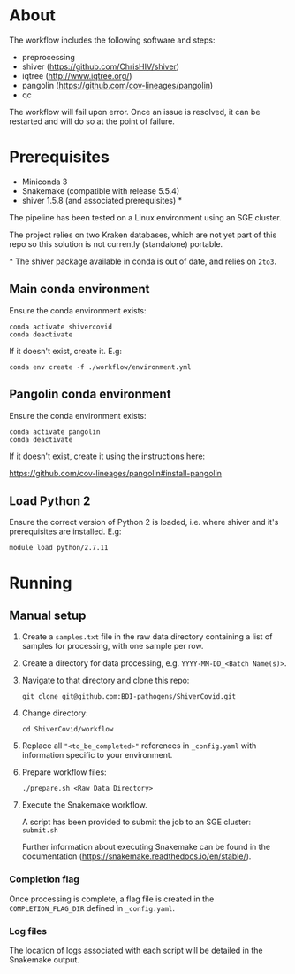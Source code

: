 # About

The workflow includes the following software and steps:

- preprocessing
- shiver (https://github.com/ChrisHIV/shiver)
- iqtree (http://www.iqtree.org/)
- pangolin (https://github.com/cov-lineages/pangolin)
- qc

The workflow will fail upon error. Once an issue is resolved, it can be restarted and will do so at the point of failure.

# Prerequisites

- Miniconda 3
- Snakemake (compatible with release 5.5.4)
- shiver 1.5.8 (and associated prerequisites) *

The pipeline has been tested on a Linux environment using an SGE cluster.

The project relies on two Kraken databases, which are not yet part of this repo so this solution is not currently (standalone) portable.

\* The shiver package available in conda is out of date, and relies on `2to3`.

## Main conda environment

Ensure the conda environment exists:
```
conda activate shivercovid
conda deactivate
```
If it doesn't exist, create it. E.g:
```
conda env create -f ./workflow/environment.yml
```

## Pangolin conda environment

Ensure the conda environment exists:
```
conda activate pangolin
conda deactivate
```
If it doesn't exist, create it using the instructions here:

https://github.com/cov-lineages/pangolin#install-pangolin

## Load Python 2

Ensure the correct version of Python 2 is loaded, i.e. where shiver and it's prerequisites are installed. E.g:
```
module load python/2.7.11
```

# Running

## Manual setup

1. Create a `samples.txt` file in the raw data directory containing a list of samples for processing, with one sample per row.

1. Create a directory for data processing, e.g. `YYYY-MM-DD_<Batch Name(s)>`.

1. Navigate to that directory and clone this repo:
    ```
    git clone git@github.com:BDI-pathogens/ShiverCovid.git
    ```

1. Change directory:
    ```
    cd ShiverCovid/workflow
    ```

1. Replace all `"<to_be_completed>"` references in `_config.yaml` with information specific to your environment.

1. Prepare workflow files:
    ```
    ./prepare.sh <Raw Data Directory>
    ```

1. Execute the Snakemake workflow.

   A script has been provided to submit the job to an SGE cluster: `submit.sh`
   
   Further information about executing Snakemake can be found in the documentation (https://snakemake.readthedocs.io/en/stable/).

### Completion flag

Once processing is complete, a flag file is created in the `COMPLETION_FLAG_DIR` defined in `_config.yaml`.

### Log files

The location of logs associated with each script will be detailed in the Snakemake output.
